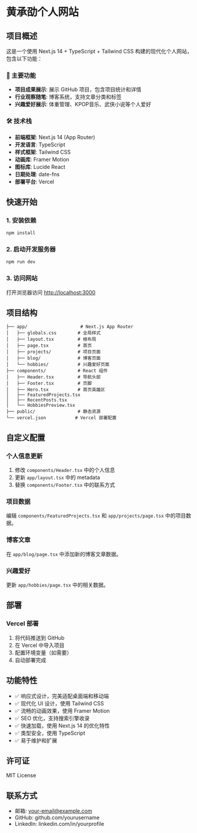 # 黄承劭个人网站

## 项目概述

这是一个使用 Next.js 14 + TypeScript + Tailwind CSS 构建的现代化个人网站，包含以下功能：

### 🚀 主要功能
- **项目成果展示**: 展示 GitHub 项目，包含项目统计和详情
- **行业观察随笔**: 博客系统，支持文章分类和标签
- **兴趣爱好展示**: 体重管理、KPOP音乐、武侠小说等个人爱好

### 🛠️ 技术栈
- **前端框架**: Next.js 14 (App Router)
- **开发语言**: TypeScript
- **样式框架**: Tailwind CSS
- **动画库**: Framer Motion
- **图标库**: Lucide React
- **日期处理**: date-fns
- **部署平台**: Vercel

## 快速开始

### 1. 安装依赖
```bash
npm install
```

### 2. 启动开发服务器
```bash
npm run dev
```

### 3. 访问网站
打开浏览器访问 [http://localhost:3000](http://localhost:3000)

## 项目结构

```
├── app/                    # Next.js App Router
│   ├── globals.css        # 全局样式
│   ├── layout.tsx         # 根布局
│   ├── page.tsx           # 首页
│   ├── projects/          # 项目页面
│   ├── blog/              # 博客页面
│   └── hobbies/           # 兴趣爱好页面
├── components/            # React 组件
│   ├── Header.tsx         # 导航头部
│   ├── Footer.tsx         # 页脚
│   ├── Hero.tsx           # 首页英雄区
│   ├── FeaturedProjects.tsx
│   ├── RecentPosts.tsx
│   └── HobbiesPreview.tsx
├── public/                # 静态资源
└── vercel.json           # Vercel 部署配置
```

## 自定义配置

### 个人信息更新
1. 修改 `components/Header.tsx` 中的个人信息
2. 更新 `app/layout.tsx` 中的 metadata
3. 替换 `components/Footer.tsx` 中的联系方式

### 项目数据
编辑 `components/FeaturedProjects.tsx` 和 `app/projects/page.tsx` 中的项目数据。

### 博客文章
在 `app/blog/page.tsx` 中添加新的博客文章数据。

### 兴趣爱好
更新 `app/hobbies/page.tsx` 中的相关数据。

## 部署

### Vercel 部署
1. 将代码推送到 GitHub
2. 在 Vercel 中导入项目
3. 配置环境变量（如需要）
4. 自动部署完成

## 功能特性

- ✅ 响应式设计，完美适配桌面端和移动端
- ✅ 现代化 UI 设计，使用 Tailwind CSS
- ✅ 流畅的动画效果，使用 Framer Motion
- ✅ SEO 优化，支持搜索引擎收录
- ✅ 快速加载，使用 Next.js 14 的优化特性
- ✅ 类型安全，使用 TypeScript
- ✅ 易于维护和扩展

## 许可证

MIT License

## 联系方式

- 邮箱: your-email@example.com
- GitHub: github.com/yourusername
- LinkedIn: linkedin.com/in/yourprofile